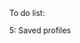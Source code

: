 To do list:

<!-- 1: Have the click on modal search work -->
<!-- 2: Donut styling for >100% -->
<!-- 3: Random food images -->
<!-- 4: Custom food entries for calories -->
5: Saved profiles
